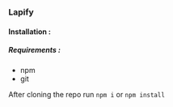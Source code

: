 ### Lapify

#### Installation : 

##### Requirements :
 - npm
 - git

After cloning the repo run `npm i` or `npm install`